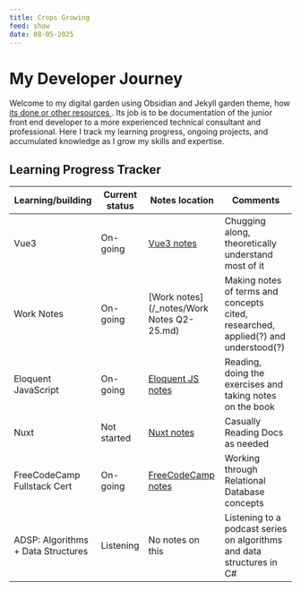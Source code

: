 ```yaml
---
title: Crops Growing
feed: show
date: 08-05-2025
---
```


# My Developer Journey

Welcome to my digital garden using Obsidian and Jekyll garden theme, how [its done or other resources ](/_posts/2020-03-01-how-to.md). Its job is to be documentation of the junior front end developer to a more experienced technical consultant and professional. Here I track my learning progress, ongoing projects, and accumulated knowledge as I grow my skills and expertise.

## Learning Progress Tracker

| Learning/building | Current status | Notes location                   | Comments                                            |
| ----------------- | -------------- | -------------------------------- | --------------------------------------------------- |
| Vue3              | On-going       | [Vue3 notes](/_notes/vue/vue3.md) | Chugging along, theoretically understand most of it |
| Work Notes        | On-going       | [Work notes](/_notes/Work Notes Q2-25.md)   |  Making notes of terms and concepts cited, researched, applied(?) and understood(?)          |
| Eloquent JavaScript | On-going       | [Eloquent JS notes](/notes/eloquent-js.md) | Reading, doing the exercises and taking notes on the book |
| Nuxt              | Not started    | [Nuxt notes](/notes/nuxt.md)   |  Casually Reading Docs as needed              |
| FreeCodeCamp Fullstack Cert | On-going       | [FreeCodeCamp notes](/notes/freecodecamp.md) | Working through Relational Database concepts|
| ADSP: Algorithms + Data Structures| Listening | No notes on this |  Listening to a podcast series on algorithms and data structures in C#|
